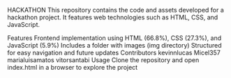 HACKATHON
This repository contains the code and assets developed for a hackathon project. It features web technologies such as HTML, CSS, and JavaScript.

Features
Frontend implementation using HTML (66.8%), CSS (27.3%), and JavaScript (5.9%)
Includes a folder with images (img directory)
Structured for easy navigation and future updates
Contributors
kevinnlucas
Micel357
marialuisamatos
vitorsantabi
Usage
Clone the repository and open index.html in a browser to explore the project
